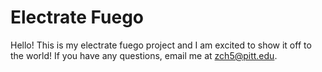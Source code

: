 # Electrate Fuego

Hello! This is my electrate fuego project and I am excited to show it off to the world! If you have any questions, email me at zch5@pitt.edu.
